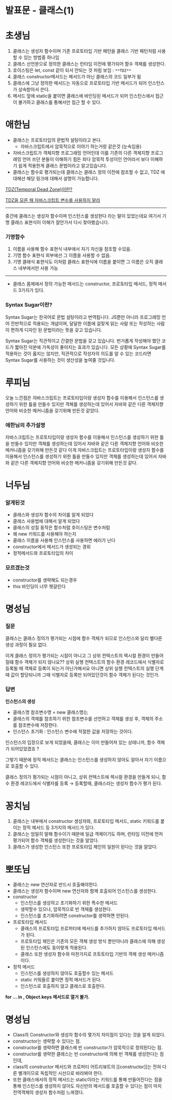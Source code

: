 # 발표문 - 클래스(1)

# 초생님

1. 클래스는 생성자 함수이며 기존 프로토타입 기반 패턴을 클래스 기반 패턴처럼 사용할 수 있는 방법중 하나임
2. 클래스 선언문으로 정의한 클래스는 런타임 이전에 평가되어 함수 객체를 생성한다.
3. 호이스팅은 let, const 같이 되서 안되는 것 처럼 보임 : `**TDZ**`
4. 클래스 constructor메서드는 메서드가 아닌 클래스의 코드 일부가 됨
5. 클래스에 그냥 정의한 메서드는 자동으로 프로토타입 기반 메서드가 되어 인스턴스가 상속받아서 쓴다.
6. 메서드 앞에 static을 붙이면 클래스에 바인딩된 메서드가 되어 인스턴스에서 접근이 불가하고 클래스를 통해서만 접근 할 수 있다.

# 애한님

- 클래스는 프로토타입의 문법적 설탕이라고 본다.
    - 자바스크립트에서 암묵적으로 이야기 하는거랑 같은것 (눈속임용)
- 자바스크립트가 객체지향 프로그래밍 언어인데 이를 기존의 다른 객체지향 프로그래밍 언어 쓰던 분들이 이해하기 힘든 죄다 암묵적 투성이인 언어라서 보다 이해하기 쉽게 적용한게 클래스 문법이라고 알고있습니다.
- 클래스는 함수로 평가되는데 클래스는 클래스 정의 이전에 참조할 수 없고, TDZ 에 대해선 해당 링크에 대해서 설명이 가능합니다.

[TDZ(Temporal Dead Zone)이란?](https://noogoonaa.tistory.com/78)

[TDZ을 모른 채 자바스크립트 변수를 사용하지 말라](https://ui.toast.com/weekly-pick/ko_20191014)

---

중간에 클래스는 생성자 함수이며 인스턴스를 생성한다 라는 말이 있었는데요 여기서 기명 클래스 표현식이 이해가 잘안가서 다시 찾아봤습니다.

### 기명함수

1. 이름을 사용해 함수 표현식 내부에서 자기 자신을 참조할 수있음. 
2. 기명 함수 표현식 외부에선 그 이름을 사용할 수 없음.
3. 기명 클래식 표현식도 이처럼 클래스 표현식에 이름을 붙이면 그 이름은 오직 클래스 내부에서만 사용 가능

---

- 클래스 몸체에서 정의 가능한 메서드는 constructor, 프로토타입 메서드, 정적 메서드 3가지가 있다.

### Syntax Sugar이란?

Syntax Sugar는 한국어로 문법 설탕이라고 번역됩니다. JS뿐만 아니라 프로그래밍 언어 전반적으로 적용되는 개념이며, 달달한 이름에 걸맞게 읽는 사람 또는 작성하는 사람이 편하게 디자인 된 문법이라는 뜻을 갖고 있습니다.

Syntax Sugar는 직관적이고 간결한 문법을 갖고 있습니다. 번거롭게 작성해야 했던 코드가 짧아진 덕분에 가독성이 좋아지는 효과가 있습니다. 모든 상황에 Syntax Sugar를 적용하는 것이 옳지는 않지만, 직관적으로 작성자의 의도를 알 수 있는 코드라면 Syntax Sugar를 사용하는 것이 생산성을 높여줄 것입니다.

# 루피님

오늘 느낀점은 자바스크립트는 프로토타입이랑 생성자 함수를 이용해서 인스턴스를 생성하기 위한 틀을 만들수 있지만 객체를 생성하는데 있어서 자바와 같은 다른 객체지향 언어와 비슷한 메커니즘을 갖기위해 만든것 같았다.

### 애한님의 추가설명

자바스크립트는 프로토타입이랑 생성자 함수를 이용해서 인스턴스를 생성하기 위한 틀을 만들수 있지만 객체를 생성하는데 있어서 자바와 같은 다른 객체지향 언어와 비슷한 메커니즘을 갖기위해 만든것 같다 이게 자바스크립트는 프로토타입이랑 생성자 함수를 이용해서 인스턴스를 생성하기 위한 틀을 만들수 있지만 객체를 생성하는데 있어서 자바와 같은 다른 객체지향 언어와 비슷한 메커니즘을 갖기위해 만든것 같다.

# 너두님

### 알게된것

- 클래스와 생성자 함수의 차이를 알게 되었다
- 클래스 사용법에 대해서 알게 되었다
- 클래스의 성질 동작은 함수처럼 호이스팅은 변수처럼
- 왜 new 키워드를 사용해야 하는지
- 클래스 이름을 사용해 인스턴스를 사용하면 에러가 난다
- constructor에서 메서드가 생성되는 경위
- 정적메서드와 프로토타입의 차이

### 모르겠는것

- constructor를 생략해도 되는경우
- this 바인딩이 너무 헷갈린다

# 명성님

### 질문

클래스는 클래스 정의가 평가되는 시점에 함수 객체가 되므로 인스턴스와 달리 별다른 생성 과정이 필요 없다.

이게 클래스 정의가 평가되는 시점이 아니고 그 상위 컨텍스트의 렉시컬 환경이 만들어질떄 함수 객체가 되지 않나요??
상위 실행 컨텍스트의 함수 환경 레코드에서 식별자로 등록될 때 객체로 등록이 되는거 아닌가해서요
아니면 상위 실행 컨텍스트의 실행 단계때 값이 할당되니까 그때 식별자로 등록만 되어있던것이 함수 객체가 된다는 것인가.

### 답변

**인스턴스의 생성**

- 클래스명 참조변수명 = new 클래스명();
- 클래스의 객체를 참조하기 위한 참조변수를 선언하고 객체를 생성 후, 객체의 주소를 참조변수에 저장한다.
- 인스턴스 초기화 : 인스턴스 변수에 적절한 값을 저장하는 것이다.

인스턴스의 입장으로 보게 되었을때, 클래스는 이미 만들어져 있는 상태니까, 함수 객체가 되어있었겠죠 ? 

그렇기 때문에 정적 메서드는 클래스는 인스턴스를 생성하지 않아도 알아서 자기 이름으로 호출할 수 있다.

클래스 정의가 평가되는 시점이 아니고, 상위 컨텍스트에 렉시컬 환경을 만들게 되니, 함수 환경 레코드에서 식별자를 등록 → 등록할때, 클래스라는 생성자 함수가 평가 된다.

# 꽁치님

1. 클래스는 내부에서 constructor 생성자와, 프로토타입 메서드, static 키워드를 붙이는 정적 메서드 등 3가지의 메서드가 있다.
2. 클래스는 엄밀히 말해 함수이기 때문에 일급 객체이기도 하며, 런타임 이전에 먼저 평가되어 함수 객체를 생성한다는 것을 알았다.
3. 클래스가 생성한 인스턴스 또한 프로토타입 체인의 일원이 된다는 것을 알았다.

# 뽀또님

- 클래스는 new 연산자로 반드시 호출해야한다.
- 클래스는 생성자 함수이며 new 연산자와 함께 호출되어 인스턴스를 생성한다.
- constructor
    - 인스턴스를 생성하고 초기화하기 위한 특수한 메서드
    - 생략할수 있으나, 암묵적으로 빈 객체를 생성한다.
    - 인스턴스를 초기화하려면 constructor를 생략하면 안된다.
- 프로토타입 메서드
    - 클래스의 프로토타입 프로퍼티에 메서드를 추가하지 않아도 프로토타입 메서드가 된다.
    - 프로토타입 체인은 기존의 모든 객체 생성 방식 뿐만아니라 클래스에 의해 생성된 인스턴스에도 동이랗게 적용된다.
    - 클래스 또한 생성자 함수와 마찬가지로 프토토타입 기반의 객체 생성 메커니즘이다.
- 정적 메서드
    - 인스턴스를 생성하지 않아도 호출할수 있는 메서드
    - static 키워들르 붙이면 정적 메서드가 된다.
    - 인스턴스로 호출하지 않고 클래스로 호출한다.
    

**for ... in , Object.keys 메서드로 열거 불가.**

# 명성님
- Class의 Constructor와 생성자 함수의 몇가지 차이점이 있다는 것을 알게 되었다.
- constructor는 생략할 수 있다는 점.
- constructor를 생략하면 클래스에 빈 constructor가 암묵적으로 정의된다는 점.
- constructor를 생략한 클래스는 빈 constructor에 의해 빈 객체를 생성한다는 점인데,
- class의 constructor 메서드와 프로퍼티 어트리뷰트의 [[constructor]]는 전혀 다른 별개이므로 독립적인 시선으로 바라봐야 한다.
- 또한 클래스에서의 정적 메서드는 static이라는 키워드를 통해 만들어진다는 점을 통해 인스턴스를 생성하지 않아도 자신만의 메서드를 호출할 수 있다는 점이 마치 전역객체의 생성자 함수처럼 느껴졌다.
